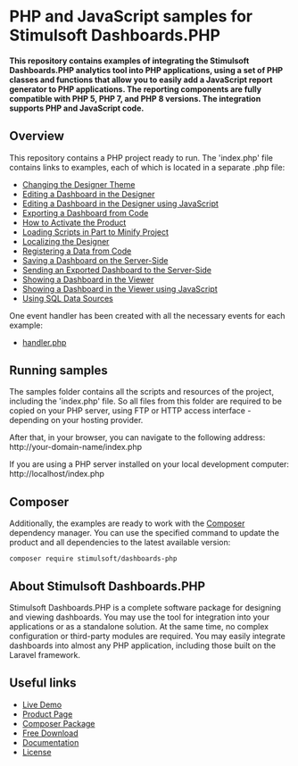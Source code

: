# PHP and JavaScript samples for Stimulsoft Dashboards.PHP

#### This repository contains examples of integrating the Stimulsoft Dashboards.PHP analytics tool into PHP applications, using a set of PHP classes and functions that allow you to easily add a JavaScript report generator to PHP applications. The reporting components are fully compatible with PHP 5, PHP 7, and PHP 8 versions. The integration supports PHP and JavaScript code.

## Overview
This repository contains a PHP project ready to run. The 'index.php' file contains links to examples, each of which is located in a separate .php file:
* [Changing the Designer Theme](https://github.com/stimulsoft/Samples-Dashboards.PHP/blob/main/Changing%20the%20Designer%20Theme.php)
* [Editing a Dashboard in the Designer](https://github.com/stimulsoft/Samples-Dashboards.PHP/blob/main/Editing%20a%20Dashboard%20in%20the%20Designer.php)
* [Editing a Dashboard in the Designer using JavaScript](https://github.com/stimulsoft/Samples-Dashboards.PHP/blob/main/Editing%20a%20Dashboard%20in%20the%20Designer%20using%20JavaScript.php)
* [Exporting a Dashboard from Code](https://github.com/stimulsoft/Samples-Dashboards.PHP/blob/main/Exporting%20a%20Dashboard%20from%20Code.php)
* [How to Activate the Product](https://github.com/stimulsoft/Samples-Dashboards.PHP/blob/main/How%20to%20Activate%20the%20Product.php)
* [Loading Scripts in Part to Minify Project](https://github.com/stimulsoft/Samples-Dashboards.PHP/blob/main/Loading%20Scripts%20in%20Part%20to%20Minify%20Project.php)
* [Localizing the Designer](https://github.com/stimulsoft/Samples-Dashboards.PHP/blob/main/Localizing%20the%20Designer.php)
* [Registering a Data from Code](https://github.com/stimulsoft/Samples-Dashboards.PHP/blob/main/Registering%20a%20Data%20from%20Code.php)
* [Saving a Dashboard on the Server-Side](https://github.com/stimulsoft/Samples-Dashboards.PHP/blob/main/Saving%20a%20Dashboard%20on%20the%20Server-Side.php)
* [Sending an Exported Dashboard to the Server-Side](https://github.com/stimulsoft/Samples-Dashboards.PHP/blob/main/Sending%20an%20Exported%20Dashboard%20to%20the%20Server-Side.php)
* [Showing a Dashboard in the Viewer](https://github.com/stimulsoft/Samples-Dashboards.PHP/blob/main/Showing%20a%20Dashboard%20in%20the%20Viewer.php)
* [Showing a Dashboard in the Viewer using JavaScript](https://github.com/stimulsoft/Samples-Dashboards.PHP/blob/main/Showing%20a%20Dashboard%20in%20the%20Viewer%20using%20JavaScript.php)
* [Using SQL Data Sources](https://github.com/stimulsoft/Samples-Dashboards.PHP/blob/main/Using%20SQL%20Data%20Sources.php)
  
One event handler has been created with all the necessary events for each example:
* [handler.php](https://github.com/stimulsoft/Samples-Dashboards.PHP/blob/main/handler.php)

## Running samples
The samples folder contains all the scripts and resources of the project, including the 'index.php' file. So all files from this folder are required to be copied on your PHP server, using FTP or HTTP access interface - depending on your hosting provider.

After that, in your browser, you can navigate to the following address:  
http://your-domain-name/index.php

If you are using a PHP server installed on your local development computer:  
http://localhost/index.php

## Composer
Additionally, the examples are ready to work with the [Composer](https://getcomposer.org/) dependency manager. You can use the specified command to update the product and all dependencies to the latest available version:

```
composer require stimulsoft/dashboards-php
```

## About Stimulsoft Dashboards.PHP
Stimulsoft Dashboards.PHP is a complete software package for designing and viewing dashboards. You may use the tool for integration into your applications or as a standalone solution. At the same time, no complex configuration or third-party modules are required. You may easily integrate dashboards into almost any PHP application, including those built on the Laravel framework.

## Useful links
* [Live Demo](http://demo.stimulsoft.com/#Js)
* [Product Page](https://www.stimulsoft.com/en/products/dashboards-php)
* [Composer Package](https://packagist.org/packages/stimulsoft/dashboards-php)
* [Free Download](https://www.stimulsoft.com/en/downloads)
* [Documentation](https://www.stimulsoft.com/en/documentation/online/programming-manual/reports_and_dashboards_for_php.htm)
* [License](LICENSE.md)
